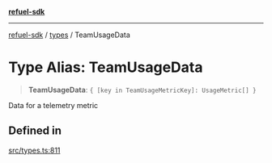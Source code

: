 [**refuel-sdk**](../../README.md)

***

[refuel-sdk](../../modules.md) / [types](../README.md) / TeamUsageData

# Type Alias: TeamUsageData

> **TeamUsageData**: `{ [key in TeamUsageMetricKey]: UsageMetric[] }`

Data for a telemetry metric

## Defined in

[src/types.ts:811](https://github.com/refuel-ai/refuel-sdk/blob/d0bf0a37e69cf6e99e0c214ac03b050c5c5d48a2/src/types.ts#L811)
